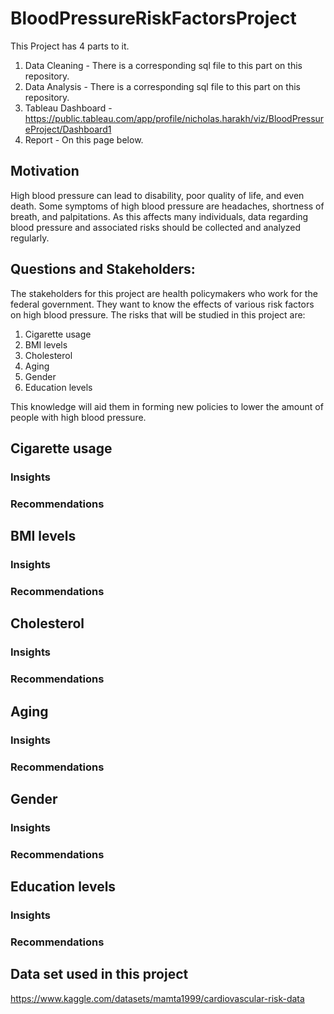 # BloodPressureRiskFactorsProject


This Project has 4 parts to it. 
1) Data Cleaning - There is a corresponding sql file to this part on this repository.
2) Data Analysis - There is a corresponding sql file to this part on this repository.
3) Tableau Dashboard - https://public.tableau.com/app/profile/nicholas.harakh/viz/BloodPressureProject/Dashboard1
4) Report - On this page below.
 ## Motivation 

High blood pressure can lead to disability, poor quality of life, and even death. Some symptoms of high blood pressure are headaches, shortness of breath, and palpitations. As this affects many individuals, data regarding blood pressure and associated risks should be collected and analyzed regularly. 

## Questions and Stakeholders:
The stakeholders for this project are health policymakers who work for the federal government. They want to know the effects of various risk factors on high blood pressure.
The risks that will be studied in this project are:

1) Cigarette usage 
2) BMI levels
3) Cholesterol
4) Aging
5) Gender
6) Education levels

This knowledge will aid them in forming new policies to lower the amount of people with high blood pressure.

## Cigarette usage 

### Insights 

### Recommendations 

## BMI levels 

### Insights 

### Recommendations 

## Cholesterol

### Insights 

### Recommendations 

## Aging 

### Insights 

### Recommendations 

## Gender 

### Insights 

### Recommendations 

## Education levels  

### Insights 

### Recommendations 

## Data set used in this project 
https://www.kaggle.com/datasets/mamta1999/cardiovascular-risk-data
